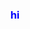 <!DOCTYPE html>
<head>
  <body >
    <h3 align="center" style="color:blue;">hi</h3>
  </body>
</head>
